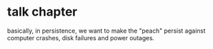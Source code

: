# talk chapter

basically, in persistence, we want to make the "peach" persist against computer crashes, disk failures and power outages.